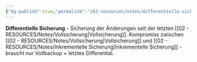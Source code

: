 ```yaml
---
{"dg-publish":true,"permalink":"/02-resources/notes/differentielle-sicherung/","tags":["informatik/backup/typ","änderungen/vollsicherung","it-sicherheit"],"noteIcon":"","updated":"2025-09-10T16:37:18.000+02:00"}
---
```



**Differentielle Sicherung** - Sicherung der Änderungen seit der letzten [[02 - RESOURCES/Notes/Vollsicherung\|Vollsicherung]].
Kompromiss zwischen [[02 - RESOURCES/Notes/Vollsicherung\|Vollsicherung]] und [[02 - RESOURCES/Notes/Inkrementelle Sicherung\|Inkrementelle Sicherung]] - braucht nur Vollbackup + letztes Differential.